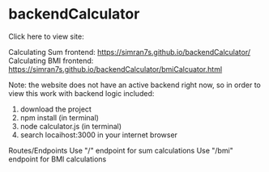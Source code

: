 # backendCalculator


Click here to view site:

Calculating Sum frontend:
https://simran7s.github.io/backendCalculator/ 
Calculating BMI frontend:
https://simran7s.github.io/backendCalculator/bmiCalcuator.html

Note: the website does not have an active backend right now, so in order to view this work with backend logic included:
1) download the project
2) npm install (in terminal)
3) node calculator.js (in terminal)
4) search locaihost:3000 in your internet browser



Routes/Endpoints 
Use "/" endpoint for sum calculations
Use "/bmi" endpoint for BMI calculations
